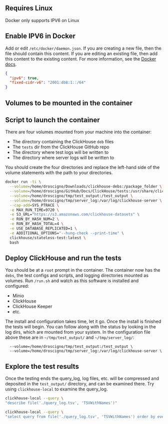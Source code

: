 

## Requires Linux

Docker only supports IPV6 on Linux

## Enable IPV6 in Docker

Add or edit `/etc/docker/daemon.json`.  If you are creating a new file, then the file
should contain this content.  If you are editing an existing file, then add this content
to the existing content.  For more information, see the [Docker docs](https://docs.docker.com/config/daemon/ipv6/).

```json
{
  "ipv6": true,
  "fixed-cidr-v6": "2001:db8:1::/64"
}
```

## Volumes to be mounted in the container

## Script to launch the container

There are four volumes mounted from your machine into the container:
- The directory containing the ClickHouse `deb` files
- The `tests` dir from the ClickHouse GitHub repo
- The directory where test logs will be written to
- The directory where server logs will be written to

You should create the four directories and replace the left-hand side of the volume 
statements with the path to your directories.

```bash
docker run -ti \
  --volume=/home/droscigno/Downloads/clickhouse-debs:/package_folder \
  --volume=/home/droscigno/GitHub/Docs/ClickHouse/tests:/usr/share/clickhouse-test \
  --volume=/home/droscigno/tmp/test_output:/test_output \
  --volume=/home/droscigno/tmp/server_log:/var/log/clickhouse-server \
  --cap-add=SYS_PTRACE \
  -e MAX_RUN_TIME=9720 \
  -e S3_URL="https://s3.amazonaws.com/clickhouse-datasets" \
  -e RUN_BY_HASH_NUM=2 \
  -e RUN_BY_HASH_TOTAL=4 \
  -e USE_DATABASE_REPLICATED=1 \
  -e ADDITIONAL_OPTIONS="--hung-check --print-time" \
  clickhouse/stateless-test:latest \
  bash
```

## Deploy ClickHouse and run the tests

You should be at a `root` prompt in the container.  The container now has the `debs`, the 
test configs and scripts, and logging directories mounted as volumes.  Run `/run.sh` and
watch as this software is installed and configured:

- Minio
- ClickHouse
- ClickHouse Keeper
- etc.

The install and configuration takes time, let it go.  Once the install is finished the tests
will begin.  You can follow along with the status by looking in the log dirs, which are
mounted from your system.  In the configuration file above these are in `~/tmp/test_output/`
and `~/tmp/server_log/`:

```
  --volume=/home/droscigno/tmp/test_output:/test_output \
  --volume=/home/droscigno/tmp/server_log:/var/log/clickhouse-server \
```

## Explore the test results
Once the testing ends the query_log, log files, etc. will be compressed and deposited in
the `test_output/` directory, and can be examined there.  Try using `clickhouse-local` to
examine the query_log.

```bash
clickhouse-local --query \
"describe file('./query_log.tsv', 'TSVWithNames')"
```

```bash
clickhouse-local --query \
"select query from file('./query_log.tsv', 'TSVWithNames') order by event_time"
```
